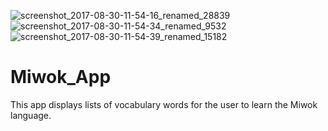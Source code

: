 ![screenshot_2017-08-30-11-54-16_renamed_28839](https://user-images.githubusercontent.com/24195338/29869057-a51a7906-8d81-11e7-8aa0-6a69a7761ccf.jpg)                 ![screenshot_2017-08-30-11-54-34_renamed_9532](https://user-images.githubusercontent.com/24195338/29869058-a52a1cb2-8d81-11e7-99e5-6fc186478d19.jpg)                 ![screenshot_2017-08-30-11-54-39_renamed_15182](https://user-images.githubusercontent.com/24195338/29869059-a534985e-8d81-11e7-94ea-2cef9b70ab00.jpg)

# Miwok_App
This app displays lists of vocabulary words for the user to learn the Miwok language.
